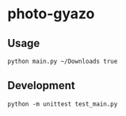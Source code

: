 # photo-gyazo

## Usage

`python main.py ~/Downloads true`

## Development

`python -m unittest test_main.py`